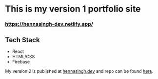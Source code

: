 # This is my version 1 portfolio site

### https://hennasingh-dev.netlify.app/

## Tech Stack
- React
- HTML/CSS
- Firebase

My version 2 is published at [hennasingh.dev](hennasingh.dev) and repo can be found [here](https://github.com/hennasingh/henna-dev-v2).
